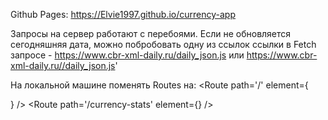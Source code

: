 Github Pages: https://Elvie1997.github.io/currency-app

Запросы на сервер работают с перебоями. Если не обновляется сегодняшняя дата, можно побробовать одну из ссылок ссылки в Fetch запросе - https://www.cbr-xml-daily.ru/daily_json.js или https://www.cbr-xml-daily.ru//daily_json.js'

На локальной машине поменять Routes на: 
 <Routes>
         <Route path='/' element={<Main date={date} getIndividualCurr={getIndividualCurr} currenciesArr={currenciesArr} light={light} />} />
         <Route path='/currency-stats' element={<CurrencyStats light={light} statsObjs={statsObjs} />} />
</Routes>
